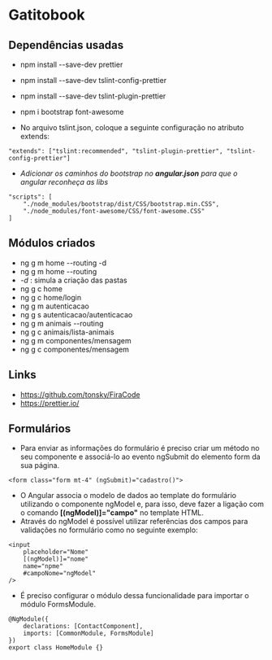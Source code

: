# Gatitobook

## Dependências usadas
- npm install --save-dev prettier
- npm install --save-dev tslint-config-prettier
- npm install --save-dev tslint-plugin-prettier
- npm i bootstrap font-awesome

- No arquivo tslint.json, coloque a seguinte configuração no atributo extends:
```
"extends": ["tslint:recommended", "tslint-plugin-prettier", "tslint-config-prettier"]
```

- *Adicionar os caminhos do bootstrap no **angular.json** para que o angular reconheça as libs*
```
"scripts": [
    "./node_modules/bootstrap/dist/CSS/bootstrap.min.CSS",
    "./node_modules/font-awesome/CSS/font-awesome.CSS"
]
```

## Módulos criados
- ng g m home --routing -d
- ng g m home --routing
- *-d* : simula a criação das pastas
- ng g c home
- ng g c home/login
- ng g m autenticacao
- ng g s autenticacao/autenticacao
- ng g m animais --routing
- ng g c animais/lista-animais
- ng g m componentes/mensagem
- ng g c componentes/mensagem


## Links
- https://github.com/tonsky/FiraCode
- https://prettier.io/

## Formulários
- Para enviar as informações do formulário é preciso criar um método no seu componente e associá-lo ao evento ngSubmit do elemento form da sua página.
```
<form class="form mt-4" (ngSubmit)="cadastro()">
```
- O Angular associa o modelo de dados ao template do formulário utilizando o componente ngModel e, para isso, deve fazer a ligação com o comando **[(ngModel)]="campo"** no template HTML.
- Através do ngModel é possível utilizar referências dos campos para validações no formulário como no seguinte exemplo:
```
<input
    placeholder="Nome"
    [(ngModel)]="nome"
    name="npme"
    #campoNome="ngModel"
/>
```
- É preciso configurar o módulo dessa funcionalidade para importar o módulo FormsModule.
```
@NgModule({
    declarations: [ContactComponent],
    imports: [CommonModule, FormsModule]
})
export class HomeModule {}
```
